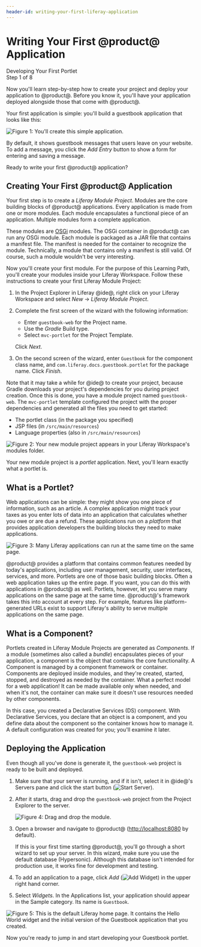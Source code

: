 ```yaml
---
header-id: writing-your-first-liferay-application
---
```


# Writing Your First @product@ Application

<div class="learn-path-step">
    <p>Developing Your First Portlet<br>Step 1 of 8</p>
</div>

Now you'll learn step-by-step how to create your project and deploy your
application to @product@. Before you know it, you'll have your application
deployed alongside those that come with @product@. 

Your first application is simple: you'll build a guestbook application that 
looks like this: 

![Figure 1: You'll create this simple application.](../../../images/first-guestbook-portlet.png)

By default, it shows guestbook messages that users leave on your website. To
add a message, you click the *Add Entry* button to show a form for entering and
saving a message. 

Ready to write your first @product@ application?

## Creating Your First @product@ Application

Your first step is to create a *Liferay Module Project*. Modules are the core 
building blocks of @product@ applications. Every application is made from one or
more modules. Each module encapsulates a functional piece of an application.
Multiple modules form a complete application. 

These modules are 
[OSGi](https://www.osgi.org/) modules. The OSGi container in @product@ can run 
any OSGi module. Each module is packaged as a JAR file that contains a manifest 
file. The manifest is needed for the container to recognize the module. 
Technically, a module that contains only a manifest is still valid. Of course, 
such a module wouldn't be very interesting. 

Now you'll create your first module. For the purpose of this Learning Path, 
you'll create your modules inside your Liferay Workspace. Follow these 
instructions to create your first Liferay Module Project: 

1.  In the Project Explorer in Liferay @ide@, right click on your Liferay 
    Workspace and select *New* &rarr; *Liferay Module Project*. 

2.  Complete the first screen of the wizard with the following information: 

    - Enter `guestbook-web` for the Project name. 
    - Use the *Gradle* Build type.
    - Select `mvc-portlet` for the Project Template. 

    Click *Next*. 

5.  On the second screen of the wizard, enter `Guestbook` for the component 
    class name, and `com.liferay.docs.guestbook.portlet` for the package name. 
    Click *Finish*.

Note that it may take a while for @ide@ to create your project, because Gradle 
downloads your project's dependencies for you during project creation. Once this 
is done, you have a module project named `guestbook-web`. The `mvc-portlet` 
template configured the project with the proper dependencies and generated all 
the files you need to get started: 

- The portlet class (in the package you specified)
- JSP files (in `/src/main/resources`)
- Language properties (also in `/src/main/resources`)

![Figure 2: Your new module project appears in your Liferay Workspace's `modules` folder.](../../../images/guestbook-web-project.png)

Your new module project is a *portlet* application. Next, you'll learn exactly 
what a portlet is. 

## What is a Portlet?

Web applications can be simple: they might show you one piece of information,
such as an article. A complex application might track your taxes as you enter
lots of data into an application that calculates whether you owe or are due
a refund. These applications run on a *platform* that provides application
developers the building blocks they need to make applications.

![Figure 3: Many Liferay applications can run at the same time on the same page.](../../../images/portlet-applications.png)

@product@ provides a platform that contains common features needed by today's
applications, including user management, security, user interfaces, services, 
and more. Portlets are one of those basic building blocks. Often a web 
application takes up the entire page. If you want, you can do this with
applications in @product@ as well. Portlets, however, let you serve many
applications on the same page at the same time. @product@'s framework takes this
into account at every step. For example, features like platform-generated URLs
exist to support Liferay's ability to serve multiple applications on the same
page. 

## What is a Component?

Portlets created in Liferay Module Projects are generated as *Components*. If
a module (sometimes also called a *bundle*) encapsulates pieces of your
application, a component is the object that contains the core functionality.
A Component is managed by a component framework or container. Components are
deployed inside modules, and they're created, started, stopped, and destroyed as
needed by the container. What a perfect model for a web application! It can be
made available only when needed, and when it's not, the container can make sure
it doesn't use resources needed by other components. 

In this case, you created a Declarative Services (DS) component. With
Declarative Services, you declare that an object is a component, and you define 
data about the component so the container knows how to manage it. A default 
configuration was created for you; you'll examine it later. 

## Deploying the Application

Even though all you've done is generate it, the `guestbook-web` project is ready
to be built and deployed.

1.  Make sure that your server is running, and if it isn't, select it in 
    @ide@'s Servers pane and click the start button (![Start Server](../../../images/icon-start-server.png)).

2.  After it starts, drag and drop the `guestbook-web` project from the Project
    Explorer to the server.
 
    ![Figure 4: Drag and drop the module.](../../../images/deploy-module.gif)

3.  Open a browser and navigate to @product@
    ([http://localhost:8080](http://localhost:8080) by default).

    If this is your first time starting @product@, you'll go through a short 
    wizard to set up your server. In this wizard, make sure you use the default 
    database (Hypersonic). Although this database isn't intended for production 
    use, it works fine for development and testing. 

4.  To add an application to a page, click *Add* 
    (![Add Widget](../../../images/icon-add-app.png)) in the upper right hand 
    corner.

5.  Select *Widgets*. In the Applications list, your application should
    appear in the Sample category. Its name is `Guestbook`. 

![Figure 5: This is the default Liferay home page. It contains the Hello World widget and the initial version of the Guestbook application that you created.](../../../images/default-portlet-application.png)

Now you're ready to jump in and start developing your Guestbook portlet. 

